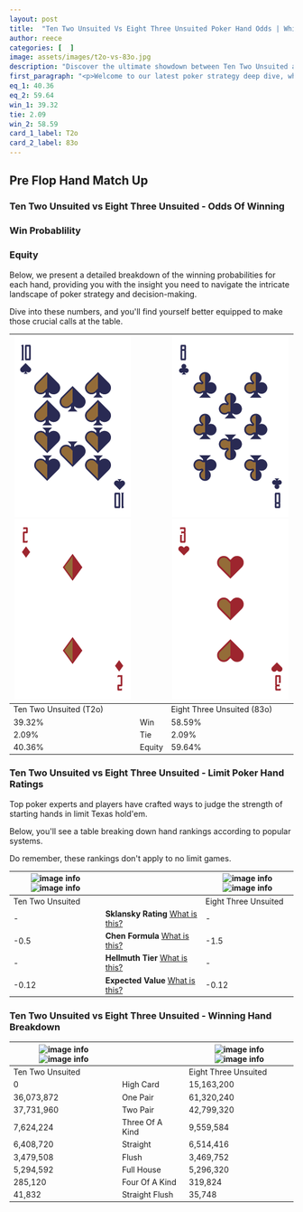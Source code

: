 ```yaml
---
layout: post
title:  "Ten Two Unsuited Vs Eight Three Unsuited Poker Hand Odds | Which Is The Better Hand In Poker? A Complete Guide"
author: reece
categories: [  ]
image: assets/images/t2o-vs-83o.jpg
description: "Discover the ultimate showdown between Ten Two Unsuited and Eight Three Unsuited in poker! Uncover the odds, strategies, and scenarios where one hand triumphs over the other. Get ready to up your poker game with this thrilling analysis."
first_paragraph: "<p>Welcome to our latest poker strategy deep dive, where we're pitting two distinct hands against each other in a high-stakes showdown: Ten Two Unsuited vs Eight Three Unsuited.</p><p>In the dynamic world of poker, every decision counts, and knowing which hand holds the upper hand is key to your success at the table.</p><p>In this article, we'll dissect these two hands, explore the scenarios where one dominates the other, and equip you with the knowledge to make strategic choices that can tip the odds in your favor.</p><p>Get ready to unravel the intriguing dynamics of these poker hands and elevate your game to new heights.</p>"
eq_1: 40.36
eq_2: 59.64
win_1: 39.32
tie: 2.09
win_2: 58.59
card_1_label: T2o
card_2_label: 83o
---
```




[comment]: # (sp0)

## Pre Flop Hand Match Up

<div class="table hand-ratings" markdown="1"> 



### Ten Two Unsuited vs Eight Three Unsuited - Odds Of Winning


  
<div class="row graphs"> 
<div class="col-lg-6">
    <h3>Win Probablility</h3>
    <canvas id="WinChart"></canvas>
</div>
<div class="col-lg-6">
    <h3>Equity</h3>
    <canvas id="EquityChart"></canvas>
</div>
</div>

  Below, we present a detailed breakdown of the winning probabilities for each hand, providing you with the insight you need to navigate the intricate landscape of poker strategy and decision-making. 

Dive into these numbers, and you'll find yourself better equipped to make those crucial calls at the table.


    
| ![image info](assets/images/hand1/t.png) ![image info](assets/images/hand1/2o.png) |  | ![image info](assets/images/hand2/8.png) ![image info](assets/images/hand2/3o.png) |
| -------- | -------- | -------- |
| Ten Two Unsuited (T2o) |  | Eight Three Unsuited (83o) |
| 39.32% | Win | 58.59% |
| 2.09% | Tie | 2.09% |
| 40.36% | Equity | 59.64% |




[comment]: # (sp1)



### Ten Two Unsuited vs Eight Three Unsuited - Limit Poker Hand Ratings

Top poker experts and players have crafted ways to judge the strength of starting hands in limit Texas hold'em. 

Below, you'll see a table breaking down hand rankings according to popular systems. 

Do remember, these rankings don't apply to no limit games.


    
| ![image info](https://www.riverpairs.com/assets/images/hand1/t.png) ![image info](https://www.riverpairs.com/assets/images/hand1/2o.png) |  | ![image info](https://www.riverpairs.com/assets/images/hand2/8.png) ![image info](https://www.riverpairs.com/assets/images/hand2/3o.png) |
| -------- | -------- | -------- |
| Ten Two Unsuited |  | Eight Three Unsuited |
| - | **Sklansky Rating** [What is this?](/sklansky-rating-explained) | - |
| -0.5 | **Chen Formula** [What is this?](/chen-formula-explained) | -1.5 |
| - | **Hellmuth Tier** [What is this?](/Hellmuth-tier-explained) | - |
| -0.12 | **Expected Value** [What is this?](/expected-value-explained) | -0.12 |




[comment]: # (sp2)



### Ten Two Unsuited vs Eight Three Unsuited - Winning Hand Breakdown


    
| ![image info](https://www.riverpairs.com/assets/images/hand1/t.png) ![image info](https://www.riverpairs.com/assets/images/hand1/2o.png) |  | ![image info](https://www.riverpairs.com/assets/images/hand2/8.png) ![image info](https://www.riverpairs.com/assets/images/hand2/3o.png) |
| -------- | -------- | -------- |
| Ten Two Unsuited |  | Eight Three Unsuited |
| 0 | High Card | 15,163,200 |
| 36,073,872 | One Pair | 61,320,240 |
| 37,731,960 | Two Pair | 42,799,320 |
| 7,624,224 | Three Of A Kind | 9,559,584 |
| 6,408,720 | Straight | 6,514,416 |
| 3,479,508 | Flush | 3,469,752 |
| 5,294,592 | Full House | 5,296,320 |
| 285,120 | Four Of A Kind | 319,824 |
| 41,832 | Straight Flush | 35,748 |




[comment]: # (sp3)



</div>

[comment]: # (sp4)



[comment]: # (sp5)

